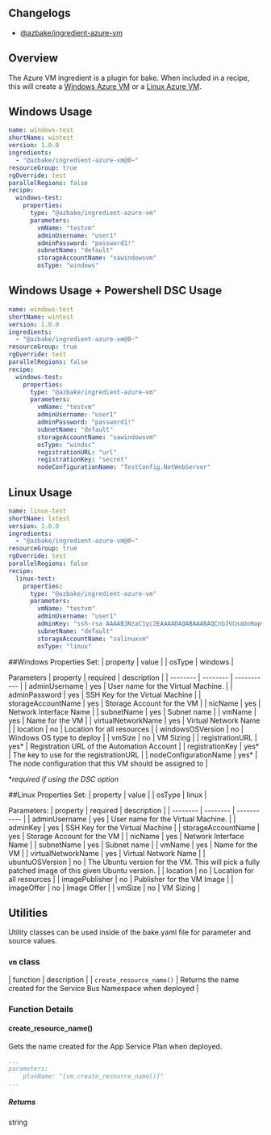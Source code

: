 ## Changelogs

* [@azbake/ingredient-azure-vm](./CHANGELOG.md)

## Overview

The Azure VM ingredient is a plugin for bake. When included in a recipe, this will create a [Windows Azure VM](https://docs.microsoft.com/en-us/azure/virtual-machines/windows/overview) or a [Linux Azure VM](https://docs.microsoft.com/en-us/azure/virtual-machines/linux/overview).

## Windows Usage

```yaml
name: windows-test
shortName: wintest
version: 1.0.0
ingredients:
  - "@azbake/ingredient-azure-vm@0~"
resourceGroup: true
rgOverride: test
parallelRegions: false
recipe:
  windows-test:
    properties:
      type: "@azbake/ingredient-azure-vm"
      parameters:
        vmName: "testvm"
        adminUsername: "user1"
        adminPassword: "password1!"
        subnetName: "default"
        storageAccountName: "sawindowsvm"
        osType: "windows"
```

## Windows Usage + Powershell DSC Usage

```yaml
name: windows-test
shortName: wintest
version: 1.0.0
ingredients:
  - "@azbake/ingredient-azure-vm@0~"
resourceGroup: true
rgOverride: test
parallelRegions: false
recipe:
  windows-test:
    properties:
      type: "@azbake/ingredient-azure-vm"
      parameters:
        vmName: "testvm"
        adminUsername: "user1"
        adminPassword: "password1!"
        subnetName: "default"
        storageAccountName: "sawindowsvm"
        osType: "windsc"
        registrationURL: "url"
        registrationKey: "secret"
        nodeConfigurationName: "TestConfig.NotWebServer"
```

## Linux Usage

```yaml
name: linux-test
shortName: lxtest
version: 1.0.0
ingredients:
  - "@azbake/ingredient-azure-vm@0~"
resourceGroup: true
rgOverride: test
parallelRegions: false
recipe:
  linux-test:
    properties:
      type: "@azbake/ingredient-azure-vm"
      parameters:
        vmName: "testvm"
        adminUsername: "user1"
        adminKey: "ssh-rsa AAAAB3NzaC1yc2EAAAADAQABAAABAQCnbJVCnaUoHap+jK+Wfvno6ahfu4npy5xixAt6uBYFkdpMprTxWHxh8ocdRhsCnx7dR05s5EVZV48kB9z2sCob+J4iEWi9nTvlQ8cqmrWGEOFisCHwgvPSFWY15sz+nOd8ry43xi7K5jrZ/NyIxz9+r4ZREHuMF1wPed5siik8jwL/ingY0kyTqfMDxe588/TnW2PkcUFHgJpBNqe78rBqmB/+7tk+R+UgFJ6RY//Xo+C5T/QfJNylrRdIam0wd0EFG8bg8Qou3S/32PIlW+/HbgauksZcjFE7Ta/yUFa4f8Pt4YJszw0bhyVRCFUPJEz66f1q8L/3en/AMhBLknwh rasquill@MININT-GFPHKM1"
        subnetName: "default"
        storageAccountName: "salinuxvm"
        osType: "linux"
```

##Windows Properties
Set: 
| property | value |
| osType | windows |

Parameters
| property | required | description |
| -------- | -------- | ----------- |
| adminUsername | yes | User name for the Virtual Machine. |
| adminPassword | yes | SSH Key for the Virtual Machine |
| storageAccountName | yes | Storage Account for the VM |
| nicName | yes | Network Interface Name |
| subnetName | yes | Subnet name |
| vmName | yes | Name for the VM |
| virtualNetworkName | yes | Virtual Network Name |
| location | no | Location for all resources |
| windowsOSVersion | no | Windows OS type to deploy |
| vmSize | no | VM Sizing |
| registrationURL | yes* | Registration URL of the Automation Account |
| registrationKey | yes* | The key to use for the registrationURL |
| nodeConfigurationName | yes* | The node configuration that this VM should be assigned to |

*_required if using the DSC option_

##Linux Properties
Set: 
| property | value |
| osType | linux |

Parameters:
| property | required | description |
| -------- | -------- | ----------- |
| adminUsername | yes | User name for the Virtual Machine. |
| adminKey | yes | SSH Key for the Virtual Machine |
| storageAccountName | yes | Storage Account for the VM |
| nicName | yes | Network Interface Name |
| subnetName | yes | Subnet name |
| vmName | yes | Name for the VM |
| virtualNetworkName | yes | Virtual Network Name |
| ubuntuOSVersion | no | The Ubuntu version for the VM. This will pick a fully patched image of this given Ubuntu version. |
| location | no | Location for all resources |
| imagePublisher | no | Publisher for the VM Image |
| imageOffer | no | Image Offer |
| vmSize | no | VM Sizing |

## Utilities

Utility classes can be used inside of the bake.yaml file for parameter and source values.

### ``vm`` class

| function | description |
| `create_resource_name()` | Returns the name created for the Service Bus Namespace when deployed |

### Function Details

#### create_resource_name()

Gets the name created for the App Service Plan when deployed.

```yaml
...
parameters:
    planName: "[vm.create_resource_name()]"
...
```

##### Returns

string